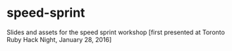 # speed-sprint
Slides and assets for the speed sprint workshop [first presented at Toronto Ruby Hack Night, January 28, 2016]
